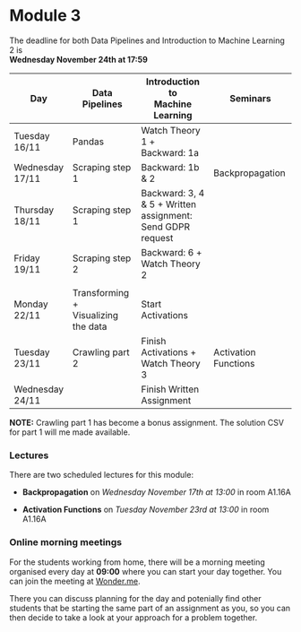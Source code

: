 
# Module 3

The deadline for both Data Pipelines and Introduction to Machine Learning 2 is<br>**Wednesday November 24th at 17:59**

| Day                | Data Pipelines               | Introduction to<br>Machine Learning | Seminars                    |
| ------------------ | ---------------------------- | ----------------------------------- | --------------------------- |
| Tuesday<br>16/11   | Pandas                       | Watch Theory 1 +<br>Backward: 1a    |                             |
| Wednesday<br>17/11 | Scraping step 1              | Backward: 1b & 2                    | Backpropagation             |
| Thursday<br>18/11  | Scraping step 1              | Backward: 3, 4 & 5 + Written<br>assignment: Send GDPR request |   |
| Friday<br>19/11    | Scraping step 2              | Backward: 6 +<br>Watch Theory 2     |                             |
|                    |                              |                                     |                             |
| Monday<br>22/11    | Transforming +<br>Visualizing the data | Start Activations         |                             |
| Tuesday<br>23/11   | Crawling part 2              | Finish Activations +<br>Watch Theory 3 | Activation Functions     |
| Wednesday<br>24/11 |                              | Finish Written Assignment           |                             |

**NOTE:** Crawling part 1 has become a bonus assignment. The solution CSV for
part 1 will me made available.

### Lectures

There are two scheduled lectures for this module:

* **Backpropagation** on *Wednesday November 17th at 13:00* in room A1.16A

* **Activation Functions** on *Tuesday November 23rd at 13:00* in room A1.16A

### Online morning meetings

For the students working from home, there will be a morning meeting organised
every day at **09:00** where you can start your day together. You can join the
meeting at
[Wonder.me](https://www.wonder.me/r?id=c6cdcb4d-7901-44dc-9b9f-fe90898c22a5).

There you can discuss planning for the day and potenially find other students
that be starting the same part of an assignment as you, so you can
then decide to take a look at your approach for a problem together.

